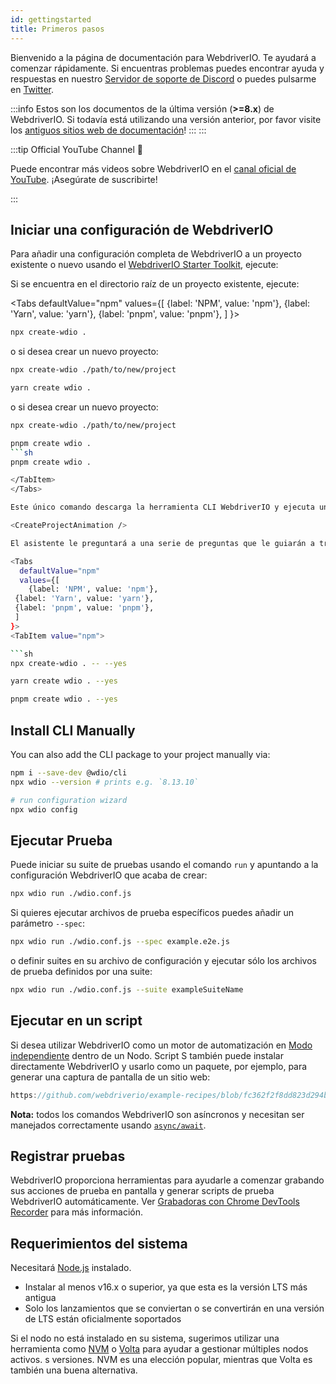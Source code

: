 ```yaml
---
id: gettingstarted
title: Primeros pasos
---
```


Bienvenido a la página de documentación para WebdriverIO. Te ayudará a comenzar rápidamente. Si encuentras problemas puedes encontrar ayuda y respuestas en nuestro [Servidor de soporte de Discord](https://discord.webdriver.io) o puedes pulsarme en [Twitter](https://twitter.com/webdriverio).

:::info
Estos son los documentos de la última versión (__>=8.x__) de WebdriverIO. Si todavía está utilizando una versión anterior, por favor visite los [antiguos sitios web de documentación](/versions)!
:::
:::

<LiteYouTubeEmbed id="rA4IFNyW54c" title="Getting Started with WebdriverIO" />

:::tip Official YouTube Channel 🎥

Puede encontrar más videos sobre WebdriverIO en el [canal oficial de YouTube](https://youtube.com/@webdriverio). ¡Asegúrate de suscribirte!

:::

## Iniciar una configuración de WebdriverIO

Para añadir una configuración completa de WebdriverIO a un proyecto existente o nuevo usando el [WebdriverIO Starter Toolkit](https://www.npmjs.com/package/create-wdio), ejecute:

Si se encuentra en el directorio raíz de un proyecto existente, ejecute:

<Tabs
  defaultValue="npm"
  values={[
    {label: 'NPM', value: 'npm'},
 {label: 'Yarn', value: 'yarn'},
 {label: 'pnpm', value: 'pnpm'},
 ]
}>
<TabItem value="npm">

```sh
npx create-wdio .
```

o si desea crear un nuevo proyecto:

```sh
npx create-wdio ./path/to/new/project
```

</TabItem>
<TabItem value="yarn">

```sh
yarn create wdio .
```

o si desea crear un nuevo proyecto:

```sh
npx create-wdio ./path/to/new/project
```

</TabItem>
<TabItem value="pnpm">

```sh
pnpm create wdio .
```sh
pnpm create wdio .

</TabItem>
</Tabs>

Este único comando descarga la herramienta CLI WebdriverIO y ejecuta un asistente de configuración que le ayuda a configurar su suite de pruebas.

<CreateProjectAnimation />

El asistente le preguntará a una serie de preguntas que le guiarán a través de la configuración. Puedes pasar un parámetro `--yes` para elegir una configuración predeterminada que usará Mocha con Chrome usando el patrón \[Page Object\](https://martinfowler.com/bliki/PageObject.html).

<Tabs
  defaultValue="npm"
  values={[
    {label: 'NPM', value: 'npm'},
 {label: 'Yarn', value: 'yarn'},
 {label: 'pnpm', value: 'pnpm'},
 ]
}>
<TabItem value="npm">

```sh
npx create-wdio . -- --yes
```

</TabItem>
<TabItem value="yarn">

```sh
yarn create wdio . --yes
```

</TabItem>
<TabItem value="pnpm">

```sh
pnpm create wdio . --yes
```

</TabItem>
</Tabs>

## Install CLI Manually

You can also add the CLI package to your project manually via:

```sh
npm i --save-dev @wdio/cli
npx wdio --version # prints e.g. `8.13.10`

# run configuration wizard
npx wdio config
```

## Ejecutar Prueba

Puede iniciar su suite de pruebas usando el comando `run` y apuntando a la configuración WebdriverIO que acaba de crear:

```sh
npx wdio run ./wdio.conf.js
```

Si quieres ejecutar archivos de prueba específicos puedes añadir un parámetro `--spec`:

```sh
npx wdio run ./wdio.conf.js --spec example.e2e.js
```

o definir suites en su archivo de configuración y ejecutar sólo los archivos de prueba definidos por una suite:

```sh
npx wdio run ./wdio.conf.js --suite exampleSuiteName
```

## Ejecutar en un script

Si desea utilizar WebdriverIO como un motor de automatización en [Modo independiente](/docs/setuptypes#standalone-mode) dentro de un Nodo. Script S también puede instalar directamente WebdriverIO y usarlo como un paquete, por ejemplo, para generar una captura de pantalla de un sitio web:

```js reference useHTTPS
https://github.com/webdriverio/example-recipes/blob/fc362f2f8dd823d294b9bb5f92bd5991339d4591/getting-started/run-in-script.js#L2-L19
```

__Nota:__ todos los comandos WebdriverIO son asíncronos y necesitan ser manejados correctamente usando [`async/await`](https://javascript.info/async-await).

## Registrar pruebas

WebdriverIO proporciona herramientas para ayudarle a comenzar grabando sus acciones de prueba en pantalla y generar scripts de prueba WebdriverIO automáticamente. Ver [Grabadoras con Chrome DevTools Recorder](/docs/record) para más información.

## Requerimientos del sistema

Necesitará [Node.js](http://nodejs.org) instalado.

- Instalar al menos v16.x o superior, ya que esta es la versión LTS más antigua
- Solo los lanzamientos que se conviertan o se convertirán en una versión de LTS están oficialmente soportados

Si el nodo no está instalado en su sistema, sugerimos utilizar una herramienta como [NVM](https://github.com/creationix/nvm) o [Volta](https://volta.sh/) para ayudar a gestionar múltiples nodos activos. s versiones. NVM es una elección popular, mientras que Volta es también una buena alternativa.
